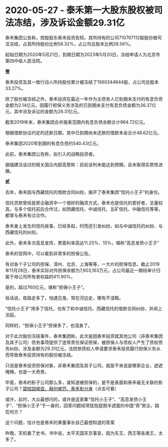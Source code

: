 # 2020-05-27 - 泰禾第一大股东股权被司法冻结，涉及诉讼金额29.31亿

泰禾集团公告称，控股股东泰禾投资告知，其所持有的公司710767112股股份被司法冻结，占其所持股份比例58.32%，占公司总股本比例28.56%。

起始日期为2020年5月21日，到期日期为2023年5月20日，冻结申请人为北京市第四中级人民法院。

**壹**

泰禾投资及其一致行动人所持股份累计被冻结了1560344844股，占公司总股本33.27%。

除了股份被冻结之外，泰禾投资在最近一年作为主债务人已到期未支付的有息负债金额为2.14亿元，因履行担保义务涉及的已到期未支付有息负债金额为36.37亿元，其中涉及诉讼的金额为29.31亿元。

截至2019年末，泰禾集团合并报表范围内有息负债余额合计964.72亿元。

根据借款协议约定的还款日期，其中已到期尚未还款的借款本金合计48.62亿元。

泰禾集团2020年到期的有息负债约540.43亿元。

此前，泰禾集团公告称，拟引入的战略投资者。

据福建洽谈过的相关国企内部高管称：目前谈判未能达到预期，且未取得实质性进展。

**贰**

去年，泰禾因与西藏信托的借款合同纠纷，揭开了泰禾集团“信托小王子”的身份。

信托贷款曾经是房企融资中一个很好的融资方式。泰禾也是信托的爱好者，总量较高，与多个信托前后合作过，如西藏信托、中诚信托、五矿信托、中融信托等等，都曾与泰禾有过合作。

泰禾身上发生的信托故事，已经多起，时而还引发纠纷，如与中诚信托的纠纷、与西藏信托的纠纷。

此外，泰禾多次高息发债，票面利率高达11.25%、15%，堪称“高息发债小王子”

泰禾的官网中，可以看到非常多的担保公告。

有对各个子公司的担保、漳州、北京、上海等等，一大片的担保信息。截止2019年11月28日，泰禾实际对外担保余额为7,603,163万元，占公司最近一期经审计归属于母公司所有者权益的411.90%，

是的，超过760亿元，堪称“担保小王子”。

俗话说，夜路走多了，怕遇见鬼、常在河边走，哪有不湿鞋。

“信托小王子”用多了信托，也有了和中诚信托、西藏信托的借款合同纠纷，并闹上法庭。

同样的，“担保小王子”担保多了，也湿身了。

对于此次股份冻结事件，泰禾集团称，此次是因泰禾投资就其他公司（非泰禾集团及其子公司）债务事项提供了连带责任保证担保，被担保人与债权人产生了债权债务纠纷，涉及金额为29.31亿元，法院依债权人申请要求泰禾投资履行担保义务从而导致泰禾投资持有的股份被冻结。

只说是泰禾投资担保对象，非泰禾集团及其子公司，就是不肯说是哪家企业，遮遮掩掩，也是一大奇景。

毕竟，泰禾的影子公司那么多，谁知道被担保的，是不是表面和泰禾毫无关联的影子公司？[碧桂园接盘、融创被罚、泰禾影分身](http://mp.weixin.qq.com/s?__biz=MzIwMjk2NDc4Mw==&mid=2247484766&idx=1&sn=5d2eb3e3dd8427332978b20f42cb5eb6&chksm=96d7ef1ea1a06608f6a7adc3d6ab18de7702b471b2dc4ab1ff0fe1826bf323633482a858e77b&scene=21#wechat_redirect)（点击可看）

或许，此时，大众最想问的，或许是这家集“信托小王子”、“高息发债小王子”、“担保小王子”于一身的，回答问题经常犹抱琵琶半遮面的中国“奇”房企，路在何方？

这个问题，估计也是泰禾的黄董事长自己最想知道的答案

昨晚，天机看了史书，书中说，太平天国天京事变，因为东王、西王等各类王，太多了。

